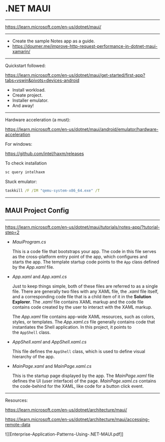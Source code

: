 # .NET MAUI
---

https://learn.microsoft.com/en-us/dotnet/maui/

---

- Create the sample Notes app as a guide.
- https://doumer.me/improve-http-request-performance-in-dotnet-maui-xamarin/

---

Quickstart followed:

https://learn.microsoft.com/en-us/dotnet/maui/get-started/first-app?tabs=vswin&pivots=devices-android

- Install workload.
- Create project.
- Installer emulator.
- And away!

---

Hardware acceleration (a must):

https://learn.microsoft.com/en-us/dotnet/maui/android/emulator/hardware-acceleration

For windows:

https://github.com/intel/haxm/releases

To check installation

```cmd
sc query intelhaxm
```

Stuck emulator:

```cmd
taskkill /F /IM "qemu-system-x86_64.exe" /T
```

---

## MAUI Project Config

---

https://learn.microsoft.com/en-us/dotnet/maui/tutorials/notes-app/?tutorial-step=2

-   _MauiProgram.cs_
    
    This is a code file that bootstraps your app. The code in this file serves as the cross-platform entry point of the app, which configures and starts the app. The template startup code points to the `App` class defined by the _App.xaml_ file.
    
-   _App.xaml_ and _App.xaml.cs_
    
    Just to keep things simple, both of these files are referred to as a single file. There are generally two files with any XAML file, the _.xaml_ file itself, and a corresponding code file that is a child item of it in the **Solution Explorer**. The _.xaml_ file contains XAML markup and the code file contains code created by the user to interact with the XAML markup.
    
    The _App.xaml_ file contains app-wide XAML resources, such as colors, styles, or templates. The _App.xaml.cs_ file generally contains code that instantiates the Shell application. In this project, it points to the `AppShell` class.
    
-   _AppShell.xaml_ and _AppShell.xaml.cs_
    
    This file defines the `AppShell` class, which is used to define visual hierarchy of the app.
    
-   _MainPage.xaml_ and _MainPage.xaml.cs_
    
    This is the startup page displayed by the app. The _MainPage.xaml_ file defines the UI (user interface) of the page. _MainPage.xaml.cs_ contains the code-behind for the XAML, like code for a button click event.

---

Resources:

https://learn.microsoft.com/en-us/dotnet/architecture/maui/

https://learn.microsoft.com/en-us/dotnet/architecture/maui/accessing-remote-data

![[Enterprise-Application-Patterns-Using-.NET-MAUI.pdf]]